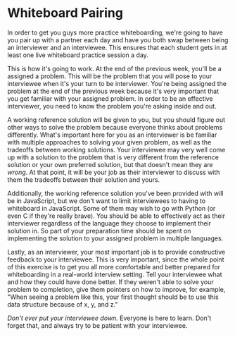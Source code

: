 # Whiteboard Pairing

In order to get you guys more practice whiteboarding, we're going to have you pair up with a partner each day and have you both swap between being an interviewer and an interviewee. This ensures that each student gets in at least one live whiteboard practice session a day.

This is how it's going to work. At the end of the previous week, you'll be a assigned a problem. This will be the problem that you will pose to your interviewee when it's your turn to be interviewer. You're being assigned the problem at the end of the previous week because it's very important that you get familiar with your assigned problem. In order to be an effective interviewer, you need to know the problem you're asking inside and out. 

A working reference solution will be given to you, but you should figure out other ways to solve the problem because everyone thinks about problems differently. What's important here for you as an interviewer is be familiar with multiple approaches to solving your given problem, as well as the tradeoffs between working solutions. Your interviewee may very well come up with a solution to the problem that is very different from the reference solution or your own preferred solution, but that doesn't mean they are _wrong_. At that point, it will be your job as their interviewer to discuss with them the tradeoffs between their solution and yours. 

Additionally, the working reference solution you've been provided with will be in JavaScript, but we don't want to limit interviewees to having to whiteboard in JavaScript. Some of them may wish to go with Python (or even C if they're really brave). You should be able to effectively act as their interviewer regardless of the language they choose to implement their solution in. So part of your preparation time should be spent on implementing the solution to your assigned problem in multiple languages. 

Lastly, as an interviewer, your most important job is to provide constructive feedback to your interviewee. This is very important, since the whole point of this exercise is to get you all more comfortable and better prepared for whiteboarding in a real-world interview setting. Tell your interviewee what and how they could have done better. If they weren't able to solve your problem to completion, give them pointers on how to improve, for example, "When seeing a problem like this, your first thought should be to use this data structure because of x, y, and z."

_Don't ever put your interviewee down._ Everyone is here to learn. Don't forget that, and always try to be patient with your interviewee. 